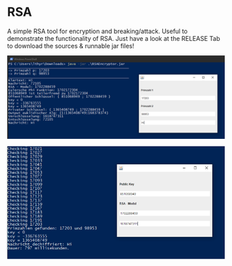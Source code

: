 # RSA
A simple RSA tool for encryption and breaking/attack. Useful to demonstrate the functionality of RSA. Just have a look at the RELEASE Tab to download the sources & runnable jar files!

![Alt text](/Screen.PNG?raw=true "RSAEncryptor")

![Alt text](/Screen2.PNG?raw=true "RSABreaker")
